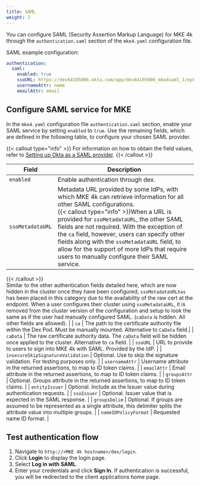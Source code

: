 ```yaml
---
title: SAML
weight: 2
---
```


You can configure SAML (Security Assertion Markup Language) for MKE 4k through
the `authentication.saml` section of the `mke4.yaml` configuration file.

SAML example configuration:

```yaml
authentication:
  saml:
    enabled: true
    ssoURL: https://dev64105006.okta.com/app/dev64105006_mke4saml_1/epkdtszgindywD6mF5s7/sso/saml
    usernameAttr: name
    emailAttr: email
```

## Configure SAML service for MKE

In the `mke4.yaml` configuration file `authentication.saml` section, enable your
SAML service by setting `enabled` to `true`. Use the remaining fields, which
are defined in the following table, to configure your chosen SAML provider.

{{< callout type="info" >}} For information on how to obtain the field values,
refer to [Setting up Okta as a SAML provider](../../../tutorials/authentication-provider-setup/setting-up-okta-as-a-saml-provider).
{{< /callout >}}

| Field                             | Description                                                                                                                                                                                                |
| --------------------------------- | ---------------------------------------------------------------------------------------------------------------------------------------------------------------------------------------------------------- |
| `enabled`                         | Enable authentication through dex.                                                                                                                                                                         |
| `ssoMetadataURL`                  | Metadata URL provided by some IdPs, with which MKE 4k can retrieve information for all other SAML configurations.<br>{{< callout type="info" >}}When a URL is provided for `ssoMetadataURL`, the other SAML fields are not required. With the exception of the ``ca`` field, however, users can specify other fields along with the ``ssoMetadataURL`` field, to allow for the support of more IdPs that require users to manually configure their SAML service.

{{< /callout >}} <br>Similar to the other authentication fields detailed here, which are now hidden in the cluster once they have been configured, ``ssoMetadataURLhas`` has been placed in this category due to the availability of the raw cert at the endpoint. When a user configures their cluster using ``ssoMetadataURL``, it is removed from the cluster version of the configuration and setup to look the same as if the user had manually configured SAML. (``caData`` is hidden. All other fields are allowed). |
| `ca`                              | The path to the certificate authority file within the Dex Pod. Must be manually mounted. Alternative to ``CaData`` field.|
| `caData` 	| The raw certificate authority data. The ``caData`` field will be hidden once applied to the cluster. Alternative to ``ca`` field.  	|
| `ssoURL`                          | URL to provide to users to sign into MKE 4k with SAML. Provided by the IdP.                                                                                                                                 |
| `insecureSkipSignatureValidation` | Optional. Use to skip the signature validation. For testing purposes only.                                                                                                                                 |
| `usernameAttr`                    | Username attribute in the returned assertions, to map to ID token claims.                                                                                                                                  |
| `emailAttr`                       | Email attribute in the returned assertions, to map to ID token claims.                                                                                                                                     |
| `groupsAttr`                      | Optional. Groups attribute in the returned assertions, to map to ID token claims.                                                                                                                          |
| `entityIssuer`                    | Optional. Include as the Issuer value during authentication requests.                                                                                                                                      |
| `ssoIssuer`                       | Optional. Issuer value that is expected in the SAML response.                                                                                                                                              |
| `groupsDelim`                     | Optional. If groups are assumed to be represented as a single attribute, this delimiter splits the attribute value into multiple groups.                                                                   |
| `nameIDPolicyFormat`              | Requested name ID format.                                                                                                                                                                                  |

## Test authentication flow

1. Navigate to `http://<MKE 4k hostname>/dex/login`.
2. Click **Login** to display the login page.
3. Select **Log in with SAML**.
4. Enter your credentials and click **Sign In**. If authentication is
   successful, you will be redirected to the client applications home page.
